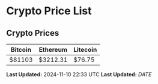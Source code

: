 # Crypto Price List

## Crypto Prices
| Bitcoin | Ethereum | Litecoin |
| ------- | -------- | -------- |
| $81103 | $3212.31 | $76.75 |
**Last Updated:** 2024-11-10 22:33 UTC
**Last Updated:** $DATE$
